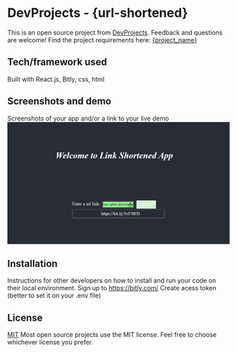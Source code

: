 # DevProjects - {url-shortened}

This is an open source project from [DevProjects](http://www.codementor.io/projects). Feedback and questions are welcome!
Find the project requirements here: [{project_name}](url)

## Tech/framework used
Built with 
React.js,
Bitly,
css,
html

## Screenshots and demo
Screenshots of your app and/or a link to your live demo
![Screen shots](https://github.com/gloriaconcepto/code-mentor-link-shortener/blob/main/public/urlShortended.PNG)

## Installation
Instructions for other developers on how to install and run your code on their local environment.
Sign up to https://bitly.com/ 
Create acess token (better to set it on your .env file)


## License
[MIT](https://choosealicense.com/licenses/mit/)
Most open source projects use the MIT license. Feel free to choose whichever license you prefer.
